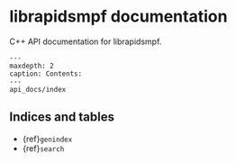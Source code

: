 # librapidsmpf documentation

C++ API documentation for librapidsmpf.

```{toctree}
---
maxdepth: 2
caption: Contents:
---
api_docs/index
```

## Indices and tables

- {ref}`genindex`
- {ref}`search`
